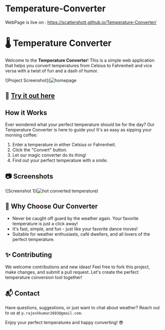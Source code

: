 # Temperature-Converter
WebPage is live on : https://scattershott.github.io/Temperature-Converter/

# 🌡️ Temperature Converter

Welcome to the **Temperature Converter**! This is a simple web application that helps you convert temperatures from Celsius to Fahrenheit and vice versa with a twist of fun and a dash of humor.

![Project Screenshot](![homepage](https://github.com/scattershott/Temperature-Converter/assets/147977105/b934fb8b-7dc6-4d56-9db6-759b63d569e6)

## 🚀 [Try it out here](https://scattershott.github.io/Temperature-Converter/)

## How it Works
Ever wondered what your perfect temperature should be for the day? Our Temperature Converter is here to guide you! It's as easy as sipping your morning coffee:
1. Enter a temperature in either Celsius or Fahrenheit.
2. Click the "Convert" button.
3. Let our magic converter do its thing!
4. Find out your perfect temperature with a smile.

## 📷 Screenshots

![Screenshot 1](![hot converted temperature](https://github.com/scattershott/Temperature-Converter/assets/147977105/87356bf3-3e80-46d2-b7d3-8b033cb32023))


## 🤣 Why Choose Our Converter
- Never be caught off guard by the weather again. Your favorite temperature is just a click away!
- It's fast, simple, and fun - just like your favorite dance moves!
- Suitable for weather enthusiasts, café dwellers, and all lovers of the perfect temperature.


## ✨ Contributing
We welcome contributions and new ideas! Feel free to fork this project, make changes, and submit a pull request. Let's create the perfect temperature conversion tool together!

## 📬 Contact
Have questions, suggestions, or just want to chat about weather? Reach out to us at `p.rajeshkumar2603@gmail.com`.

Enjoy your perfect temperatures and happy converting! 😎
